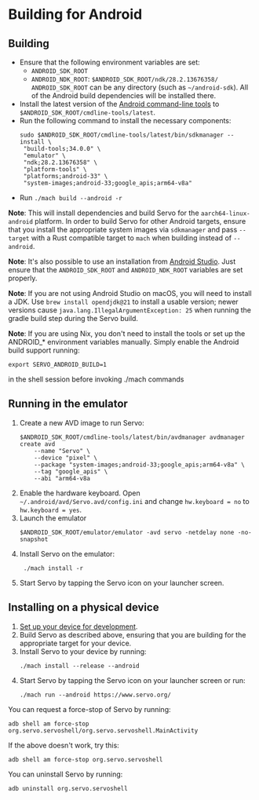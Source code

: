 # Building for Android

## Building

- Ensure that the following environment variables are set:
  - `ANDROID_SDK_ROOT`
  - `ANDROID_NDK_ROOT`: `$ANDROID_SDK_ROOT/ndk/28.2.13676358/`
 `ANDROID_SDK_ROOT` can be any directory (such as `~/android-sdk`).
  All of the Android build dependencies will be installed there.
- Install the latest version of the [Android command-line tools](https://developer.android.com/studio#command-tools) to `$ANDROID_SDK_ROOT/cmdline-tools/latest`.
- Run the following command to install the necessary components:
  ```shell
  sudo $ANDROID_SDK_ROOT/cmdline-tools/latest/bin/sdkmanager --install \
   "build-tools;34.0.0" \
   "emulator" \
   "ndk;28.2.13676358" \
   "platform-tools" \
   "platforms;android-33" \
   "system-images;android-33;google_apis;arm64-v8a"
  ```
- Run `./mach build --android -r`

**Note**: This will install dependencies and build Servo for the `aarch64-linux-android` platform.
In order to build Servo for other Android targets, ensure that you install the appropriate system images via `sdkmanager` and pass `--target` with a Rust compatible target to `mach` when building instead of `--android`.

**Note**: It's also possible to use an installation from [Android Studio](https://developer.android.com/studio).
Just ensure that the `ANDROID_SDK_ROOT` and `ANDROID_NDK_ROOT` variables are set properly.

**Note**: If you are not using Android Studio on macOS, you will need to install a JDK.
Use `brew install opendjdk@21` to install a usable version; newer versions cause `java.lang.IllegalArgumentException: 25` when running the gradle build step during the Servo build.

**Note**: If you are using Nix, you don't need to install the tools or set up the ANDROID_* environment variables manually.
Simply enable the Android build support running:

```
export SERVO_ANDROID_BUILD=1
```

in the shell session before invoking ./mach commands

## Running in the emulator

1. Create a new AVD image to run Servo:
    ```
    $ANDROID_SDK_ROOT/cmdline-tools/latest/bin/avdmanager avdmanager create avd 
        --name "Servo" \
        --device "pixel" \
        --package "system-images;android-33;google_apis;arm64-v8a" \
        --tag "google_apis" \
        --abi "arm64-v8a
    ```
2. Enable the hardware keyboard.
   Open `~/.android/avd/Servo.avd/config.ini` and change `hw.keyboard = no` to `hw.keyboard = yes`.
3. Launch the emulator
   ```
   $ANDROID_SDK_ROOT/emulator/emulator -avd servo -netdelay none -no-snapshot
   ```
4. Install Servo on the emulator:
   ```
    ./mach install -r
   ```
6. Start Servo by tapping the Servo icon on your launcher screen.

## Installing on a physical device

1. [Set up your device for development](https://developer.android.com/studio/run/device).
2. Build Servo as described above, ensuring that you are building for the appropriate target for your device.
3. Install Servo to your device by running:
   ```
   ./mach install --release --android
   ```
4. Start Servo by tapping the Servo icon on your launcher screen or run:
   ```
   ./mach run --android https://www.servo.org/
   ```

You can request a force-stop of Servo by running:
```
adb shell am force-stop org.servo.servoshell/org.servo.servoshell.MainActivity
```

If the above doesn't work, try this:
```
adb shell am force-stop org.servo.servoshell
```

You can uninstall Servo by running:
```
adb uninstall org.servo.servoshell
```
